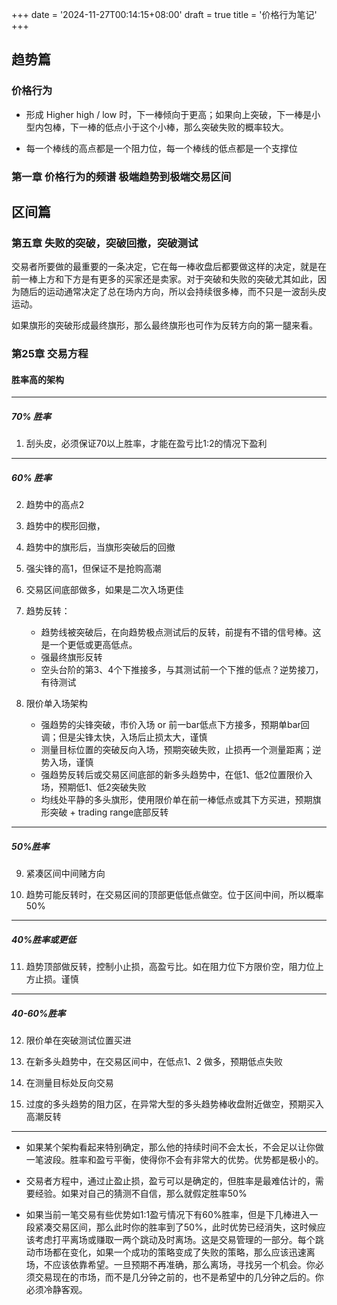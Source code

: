 +++
date = '2024-11-27T00:14:15+08:00'
draft = true
title = '价格行为笔记'
+++

## 趋势篇

### 价格行为

- 形成 Higher high / low 时，下一棒倾向于更高；如果向上突破，下一棒是小型内包棒，下一棒的低点小于这个小棒，那么突破失败的概率较大。

- 每一个棒线的高点都是一个阻力位，每一个棒线的低点都是一个支撑位

### 第一章 价格行为的频谱 极端趋势到极端交易区间

## 区间篇

### 第五章 失败的突破，突破回撤，突破测试

交易者所要做的最重要的一条决定，它在每一棒收盘后都要做这样的决定，就是在前一棒上方和下方是有更多的买家还是卖家。对于突破和失败的突破尤其如此，因为随后的运动通常决定了总在场内方向，所以会持续很多棒，而不只是一波刮头皮运动。

如果旗形的突破形成最终旗形，那么最终旗形也可作为反转方向的第一腿来看。

### 第25章 交易方程

#### 胜率高的架构

---

##### 70% 胜率

1. 刮头皮，必须保证70以上胜率，才能在盈亏比1:2的情况下盈利

---

##### 60% 胜率

2. 趋势中的高点2

3. 趋势中的楔形回撤，

4. 趋势中的旗形后，当旗形突破后的回撤

5. 强尖锋的高1，但保证不是抢购高潮

6. 交易区间底部做多，如果是二次入场更佳

7. 趋势反转：
   - 趋势线被突破后，在向趋势极点测试后的反转，前提有不错的信号棒。这是一个更低或更高低点。
   - 强最终旗形反转
   - 空头台阶的第3、4个下推接多，与其测试前一个下推的低点？逆势接刀，有待测试

8. 限价单入场架构
   - 强趋势的尖锋突破，市价入场 or 前一bar低点下方接多，预期单bar回调；但是尖锋太快，入场后止损太大，谨慎
   - 测量目标位置的突破反向入场，预期突破失败，止损再一个测量距离；逆势入场，谨慎
   - 强趋势反转后或交易区间底部的新多头趋势中，在低1、低2位置限价入场，预期低1、低2突破失败
   - 均线处平静的多头旗形，使用限价单在前一棒低点或其下方买进，预期旗形突破 + trading range底部反转

---

##### 50%胜率

9. 紧凑区间中间赌方向

10. 趋势可能反转时，在交易区间的顶部更低低点做空。位于区间中间，所以概率50%

---

##### 40%胜率或更低

11. 趋势顶部做反转，控制小止损，高盈亏比。如在阻力位下方限价空，阻力位上方止损。谨慎

---

##### 40-60%胜率

12. 限价单在突破测试位置买进

13. 在新多头趋势中，在交易区间中，在低点1、2 做多，预期低点失败

14. 在测量目标处反向交易

15. 过度的多头趋势的阻力区，在异常大型的多头趋势棒收盘附近做空，预期买入高潮反转

---

- 如果某个架构看起来特别确定，那么他的持续时间不会太长，不会足以让你做一笔波段。胜率和盈亏平衡，使得你不会有非常大的优势。优势都是极小的。

- 交易者方程中，通过止盈止损，盈亏可以是确定的，但胜率是最难估计的，需要经验。如果对自己的猜测不自信，那么就假定胜率50%

- 如果当前一笔交易有些优势如1:1盈亏情况下有60%胜率，但是下几棒进入一段紧凑交易区间，那么此时你的胜率到了50%，此时优势已经消失，这时候应该考虑打平离场或赚取一两个跳动及时离场。这是交易管理的一部分。每个跳动市场都在变化，如果一个成功的策略变成了失败的策略，那么应该迅速离场，不应该依靠希望。一旦预期不再准确，那么离场，寻找另一个机会。你必须交易现在的市场，而不是几分钟之前的，也不是希望中的几分钟之后的。你必须冷静客观。
